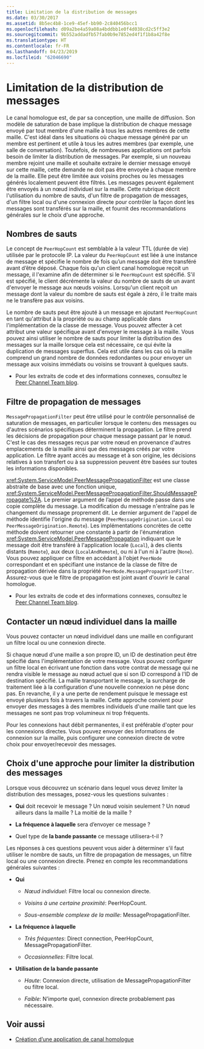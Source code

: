 ```yaml
---
title: Limitation de la distribution de messages
ms.date: 03/30/2017
ms.assetid: 8b5ec4b8-1ce9-45ef-bb90-2c840456bcc1
ms.openlocfilehash: d09a2be4a59a08a4bddbb1e0f4d038cd2c5ff3e2
ms.sourcegitcommit: 9b552addadfb57fab0b9e7852ed4f1f1b8a42f8e
ms.translationtype: HT
ms.contentlocale: fr-FR
ms.lasthandoff: 04/23/2019
ms.locfileid: "62046690"
---
```

# <a name="limiting-message-distribution"></a>Limitation de la distribution de messages

Le canal homologue est, de par sa conception, une maille de diffusion. Son modèle de saturation de base implique la distribution de chaque message envoyé par tout membre d'une maille à tous les autres membres de cette maille. C'est idéal dans les situations où chaque message généré par un membre est pertinent et utile à tous les autres membres (par exemple, une salle de conversation). Toutefois, de nombreuses applications ont parfois besoin de limiter la distribution de messages. Par exemple, si un nouveau membre rejoint une maille et souhaite extraire le dernier message envoyé sur cette maille, cette demande ne doit pas être envoyée à chaque membre de la maille. Elle peut être limitée aux voisins proches ou les messages générés localement peuvent être filtrés. Les messages peuvent également être envoyés à un nœud individuel sur la maille. Cette rubrique décrit l'utilisation du nombre de sauts, d'un filtre de propagation de messages, d'un filtre local ou d'une connexion directe pour contrôler la façon dont les messages sont transférés sur la maille, et fournit des recommandations générales sur le choix d'une approche.

## <a name="hop-counts"></a>Nombres de sauts

Le concept de `PeerHopCount` est semblable à la valeur TTL (durée de vie) utilisée par le protocole IP. La valeur du `PeerHopCount` est liée à une instance de message et spécifie le nombre de fois qu’un message doit être transféré avant d’être déposé. Chaque fois qu'un client canal homologue reçoit un message, il l'examine afin de déterminer si le `PeerHopCount` est spécifié. S'il est spécifié, le client décrémente la valeur du nombre de sauts de un avant d'envoyer le message aux nœuds voisins. Lorsqu'un client reçoit un message dont la valeur du nombre de sauts est égale à zéro, il le traite mais ne le transfère pas aux voisins.

Le nombre de sauts peut être ajouté à un message en ajoutant `PeerHopCount` en tant qu'attribut à la propriété ou au champ applicable dans l'implémentation de la classe de message. Vous pouvez affecter à cet attribut une valeur spécifique avant d'envoyer le message à la maille. Vous pouvez ainsi utiliser le nombre de sauts pour limiter la distribution des messages sur la maille lorsque cela est nécessaire, ce qui évite la duplication de messages superflus. Cela est utile dans les cas où la maille comprend un grand nombre de données redondantes ou pour envoyer un message aux voisins immédiats ou voisins se trouvant à quelques sauts.

- Pour les extraits de code et des informations connexes, consultez le [Peer Channel Team blog](https://go.microsoft.com/fwlink/?LinkID=114531).

## <a name="message-propagation-filter"></a>Filtre de propagation de messages

`MessagePropagationFilter` peut être utilisé pour le contrôle personnalisé de saturation de messages, en particulier lorsque le contenu des messages ou d'autres scénarios spécifiques déterminent la propagation. Le filtre prend les décisions de propagation pour chaque message passant par le nœud. C'est le cas des messages reçus par votre nœud en provenance d'autres emplacements de la maille ainsi que des messages créés par votre application. Le filtre ayant accès au message et à son origine, les décisions relatives à son transfert ou à sa suppression peuvent être basées sur toutes les informations disponibles.

<xref:System.ServiceModel.PeerMessagePropagationFilter> est une classe abstraite de base avec une fonction unique, <xref:System.ServiceModel.PeerMessagePropagationFilter.ShouldMessagePropagate%2A>. Le premier argument de l’appel de méthode passe dans une copie complète du message. La modification du message n'entraîne pas le changement du message proprement dit. Le dernier argument de l'appel de méthode identifie l'origine du message (`PeerMessageOrigination.Local` ou `PeerMessageOrigination.Remote`). Les implémentations concrètes de cette méthode doivent retourner une constante à partir de l'énumération <xref:System.ServiceModel.PeerMessagePropagation> indiquant que le message doit être transféré à l'application locale (`Local`), à des clients distants (`Remote`), aux deux (`LocalAndRemote`), ou ni à l'un ni à l'autre (`None`). Vous pouvez appliquer ce filtre en accédant à l'objet `PeerNode` correspondant et en spécifiant une instance de la classe de filtre de propagation dérivée dans la propriété `PeerNode.MessagePropagationFilter`. Assurez-vous que le filtre de propagation est joint avant d'ouvrir le canal homologue.

- Pour les extraits de code et des informations connexes, consultez le [Peer Channel Team blog](https://go.microsoft.com/fwlink/?LinkID=114532).

## <a name="contacting-an-individual-node-in-the-mesh"></a>Contacter un nœud individuel dans la maille

Vous pouvez contacter un nœud individuel dans une maille en configurant un filtre local ou une connexion directe.

Si chaque nœud d'une maille a son propre ID, un ID de destination peut être spécifié dans l'implémentation de votre message. Vous pouvez configurer un filtre local en écrivant une fonction dans votre contrat de message qui ne rendra visible le message au nœud actuel que si son ID correspond à l'ID de destination spécifié. La maille transportant le message, la surcharge de traitement liée à la configuration d'une nouvelle connexion ne pèse donc pas. En revanche, il y a une perte de rendement puisque le message est envoyé plusieurs fois à travers la maille. Cette approche convient pour envoyer des messages à des membres individuels d'une maille tant que les messages ne sont pas trop volumineux ni trop fréquents.

Pour les connexions haut débit permanentes, il est préférable d'opter pour les connexions directes. Vous pouvez envoyer des informations de connexion sur la maille, puis configurer une connexion directe de votre choix pour envoyer/recevoir des messages.

## <a name="choosing-an-approach-for-limiting-message-distribution"></a>Choix d'une approche pour limiter la distribution des messages

Lorsque vous découvrez un scénario dans lequel vous devez limiter la distribution des messages, posez-vous les questions suivantes :

- **Qui** doit recevoir le message ? Un nœud voisin seulement ? Un nœud ailleurs dans la maille ? La moitié de la maille ?

- **La fréquence à laquelle** sera d’envoyer ce message ?

- Quel type de **la bande passante** ce message utilisera-t-il ?

Les réponses à ces questions peuvent vous aider à déterminer s'il faut utiliser le nombre de sauts, un filtre de propagation de messages, un filtre local ou une connexion directe. Prenez en compte les recommandations générales suivantes :

- **Qui**

  - *Nœud individuel*:  Filtre local ou connexion directe.

  - *Voisins à une certaine proximité*:  PeerHopCount.

  - *Sous-ensemble complexe de la maille*:  MessagePropagationFilter.

- **La fréquence à laquelle**

  - *Très fréquentes*:  Direct connection, PeerHopCount, MessagePropagationFilter.

  - *Occasionnelles*:  Filtre local.

- **Utilisation de la bande passante**

  - *Haute*:  Connexion directe, utilisation de MessagePropagationFilter ou filtre local.

  - *Faible*:  N’importe quel, connexion directe probablement pas nécessaire.

## <a name="see-also"></a>Voir aussi

- [Création d’une application de canal homologue](../../../../docs/framework/wcf/feature-details/building-a-peer-channel-application.md)
